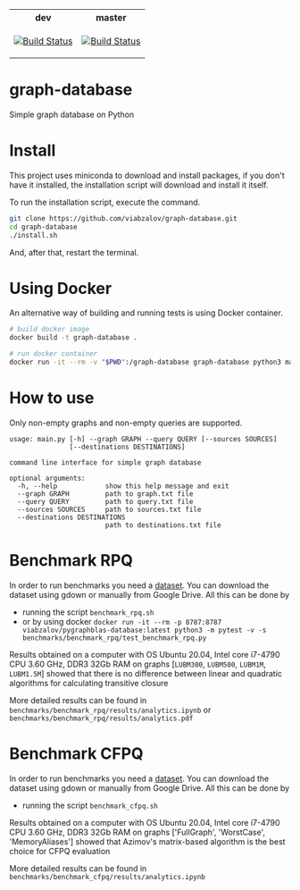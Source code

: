 <table>
<tr>
<th>
dev
</th>
<th>
master
</th>
</tr>
<tr>
<td>

[![Build Status](https://travis-ci.com/viabzalov/graph-database.svg?branch=dev)](https://travis-ci.com/viabzalov/graph-database)

</td>
<td>

[![Build Status](https://travis-ci.com/viabzalov/graph-database.svg?branch=master)](https://travis-ci.com/viabzalov/graph-database)

</td>
</tr>
</table>

# graph-database
Simple graph database on Python

# Install

This project uses miniconda to download and install packages, if you don't have it installed, the installation script will download and install it itself.

To run the installation script, execute the command.

```bash
git clone https://github.com/viabzalov/graph-database.git
cd graph-database
./install.sh
```

And, after that, restart the terminal.

# Using Docker

An alternative way of building and running tests is using Docker container.

```bash
# build docker image
docker build -t graph-database .

# run docker container
docker run -it --rm -v "$PWD":/graph-database graph-database python3 main.py
```

# How to use

Only non-empty graphs and non-empty queries are supported.

```
usage: main.py [-h] --graph GRAPH --query QUERY [--sources SOURCES]
               [--destinations DESTINATIONS]

command line interface for simple graph database

optional arguments:
  -h, --help            show this help message and exit
  --graph GRAPH         path to graph.txt file
  --query QUERY         path to query.txt file
  --sources SOURCES     path to sources.txt file
  --destinations DESTINATIONS
                        path to destinations.txt file

```

# Benchmark RPQ

In order to run benchmarks you need a [dataset](https://drive.google.com/file/d/19L7RUCJlkgWQpQRnp6hMb7MLXibB4jTp/view?usp=sharing). 
You can download the dataset using gdown or manually from Google Drive.
All this can be done by 
* running the script `benchmark_rpq.sh` 
* or by using docker ```docker run -it --rm -p 8787:8787 viabzalov/pygraphblas-database:latest python3 -m pytest -v -s benchmarks/benchmark_rpq/test_benchmark_rpq.py```

Results obtained on a computer with OS Ubuntu 20.04, Intel core i7-4790 CPU 3.60 GHz, DDR3 32Gb RAM on graphs [`LUBM300`, `LUBM500`, `LUBM1M`, `LUBM1.5M`] showed that there is no difference between linear and quadratic algorithms for calculating transitive closure

More detailed results can be found in `benchmarks/benchmark_rpq/results/analytics.ipynb` or `benchmarks/benchmark_rpq/results/analytics.pdf`

# Benchmark CFPQ

In order to run benchmarks you need a [dataset](https://drive.google.com/file/d/1lF20sF9-HmUoErdV2Z6VkFjpzdugOuC0/view?usp=sharing). 
You can download the dataset using gdown or manually from Google Drive.
All this can be done by 
* running the script `benchmark_cfpq.sh` 

Results obtained on a computer with OS Ubuntu 20.04, Intel core i7-4790 CPU 3.60 GHz, DDR3 32Gb RAM on graphs ['FullGraph', 'WorstCase', 'MemoryAliases'] showed that Azimov's matrix-based algorithm is the best choice for CFPQ evaluation

More detailed results can be found in `benchmarks/benchmark_cfpq/results/analytics.ipynb`
